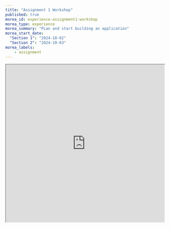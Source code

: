 ```yaml
---
title: "Assignment 1 Workshop"
published: true
morea_id: experience-assignment1-workshop
morea_type: experience
morea_summary: "PLan and start building an application"
morea_start_date:
  "Section 1": "2024-10-02"
  "Section 2": "2024-10-03"
morea_labels:
    - assignment
---
```

<iframe style="width: 100%; height: 500px;" src="https://docs.google.com/document/d/1_uJmZuPraxG86PIIn_w01x2ECRIfZnXhK1Ip-M1aGbI/edit?usp=sharing&ouid=111266444389082827702&rtpof=true&sd=true">

## Submission Instructions
You do not need to submit this. It is how you get started on Assignment1.
